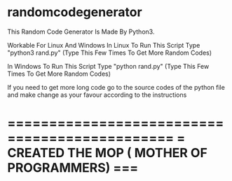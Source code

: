 # randomcodegenerator
This Random Code Generator Is Made By Python3.

Workable For  Linux And Windows
 In Linux To Run This Script
 Type "python3 rand.py" (Type This Few Times To Get More Random Codes)
 
 In Windows To Run This Script
 Type "python rand.py" (Type This Few Times To Get More Random Codes)
 
 If you need to get more long code go to the source codes of the python file and make change as your favour according to the instructions
 
 ==============================================
 = CREATED THE MOP ( MOTHER OF PROGRAMMERS) ===
 ==============================================
